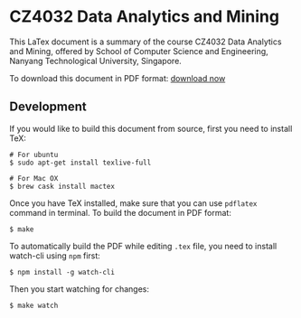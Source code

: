 # CZ4032 Data Analytics and Mining

This LaTex document is a summary of the course CZ4032 Data Analytics and Mining, offered by School of Computer Science and Engineering, Nanyang Technological University, Singapore. 

To download this document in PDF format: [download now](https://github.com/Andyccs/data-mining-summary/releases/download/v1.0/CZ4032DataMiningSummary.pdf)

## Development

If you would like to build this document from source, first you need to install TeX:

```Shell
# For ubuntu
$ sudo apt-get install texlive-full

# For Mac OX
$ brew cask install mactex
```

Once you have TeX installed, make sure that you can use `pdflatex` command in terminal. To build the document in PDF format:

```Shell
$ make
```

To automatically build the PDF while editing `.tex` file, you need to install watch-cli using `npm` first:

```Shell
$ npm install -g watch-cli
```

Then you start watching for changes:

```Shell
$ make watch
```
